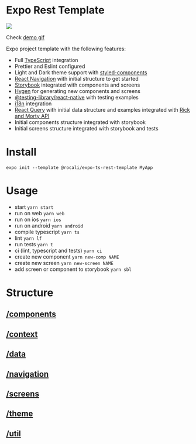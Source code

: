 # Expo Rest Template

<img src="./demo.gif" />

Check [demo gif](https://github.com/lucasrocali/expo-ts-rest-template)

Expo project template with the following features:

- Full [TypeScript](https://docs.expo.dev/guides/typescript/) integration
- Prettier and Eslint configured
- Light and Dark theme support with [styled-components](https://styled-components.com/docs/basics#react-native)
- [React Navigation](https://reactnavigation.org/docs/getting-started/) with initial structure to get started
- [Storybook](https://storybook.js.org/tutorials/intro-to-storybook/react-native/en/get-started/) integrated with components and screens
- [Hygen](https://www.hygen.io/docs/quick-start) for generating new components and screens
- [@testing-library/react-native](https://testing-library.com/docs/react-native-testing-library/intro/) with testing examples
- [i18n](https://docs.expo.dev/versions/latest/sdk/localization/) integration
- [React Query](https://react-query-v2.tanstack.com/) with initial data structure and examples integrated with [Rick and Morty API](https://rickandmortyapi.com/)
- Initial components structure integrated with storybook
- Initial screens structure integrated with storybook and tests

# Install

```
expo init --template @rocali/expo-ts-rest-template MyApp
```

# Usage

- start `yarn start`
- run on web `yarn web`
- run on ios `yarn ios`
- run on android `yarn android`
- compile typescript `yarn ts`
- lint `yarn lf`
- run tests `yarn t`
- ci (lint, typescript and tests) `yarn ci`
- create new component `yarn new-comp NAME`
- create new screen `yarn new-screen NAME`
- add screen or component to storybook `yarn sbl`

# Structure

## [/components](https://github.com/lucasrocali/expo-ts-rest-template/tree/main/src/components)

## [/context](https://github.com/lucasrocali/expo-ts-rest-template/tree/main/src/context)

## [/data](https://github.com/lucasrocali/expo-ts-rest-template/tree/main/src/data)

## [/navigation](https://github.com/lucasrocali/expo-ts-rest-template/tree/main/src/navigation)

## [/screens](https://github.com/lucasrocali/expo-ts-rest-template/tree/main/src/screens)

## [/theme](https://github.com/lucasrocali/expo-ts-rest-template/tree/main/src/theme)

## [/util](https://github.com/lucasrocali/expo-ts-rest-template/tree/main/src/util)
